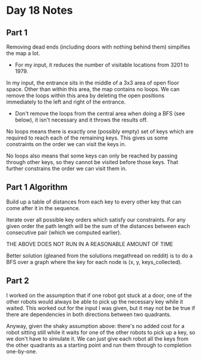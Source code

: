 Day 18 Notes
======================

Part 1
------

Removing dead ends (including doors with nothing behind them) simpifies the map a lot.
- For my input, it reduces the number of visitable locations from 3201 to 1979.

In my input, the entrance sits in the middle of a 3x3 area of open floor
space. Other than within this area, the map contains no loops. We can remove
the loops within this area by deleting the open positions immediately to the
left and right of the entrance.
- Don't remove the loops from the central area when doing a BFS (see below),
  it isn't necessary and it throws the results off.

No loops means there is exactly one (possibly empty) set of keys which are
required to reach each of the remaining keys. This gives us some constraints
on the order we can visit the keys in.

No loops also means that some keys can only be reached by passing through
other keys, so they cannot be visited before those keys. That further
constrains the order we can visit them in.


Part 1 Algorithm
----------------

Build up a table of distances from each key to every other key that can come
after it in the sequence.

Iterate over all possible key orders which satisfy our constraints. For any
given order the path length will be the sum of the distances between each
consecutive pair (which we computed earlier).

THE ABOVE DOES NOT RUN IN A REASONABLE AMOUNT OF TIME

Better solution (gleaned from the solutions megathread on reddit) is to do a
BFS over a graph where the key for each node is (x, y, keys_collected).


Part 2
------

I worked on the assumption that if one robot got stuck at a door, one of the
other robots would always be able to pick up the necessary key while it
waited. This worked out for the input I was given, but it may not be be true if
there are dependencies in both directions between two quadrants.

Anyway, given the shaky assumption above: there's no added cost for a robot
sitting still while it waits for one of the other robots to pick up a key, so
we don't have to simulate it. We can just give each robot all the keys from
the other quadrants as a starting point and run them through to completion
one-by-one.
